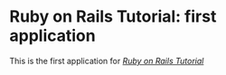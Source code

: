 # Ruby on Rails Tutorial: first application
This is the first application for
[*Ruby on Rails Tutorial*](http://acevetor.com/)
